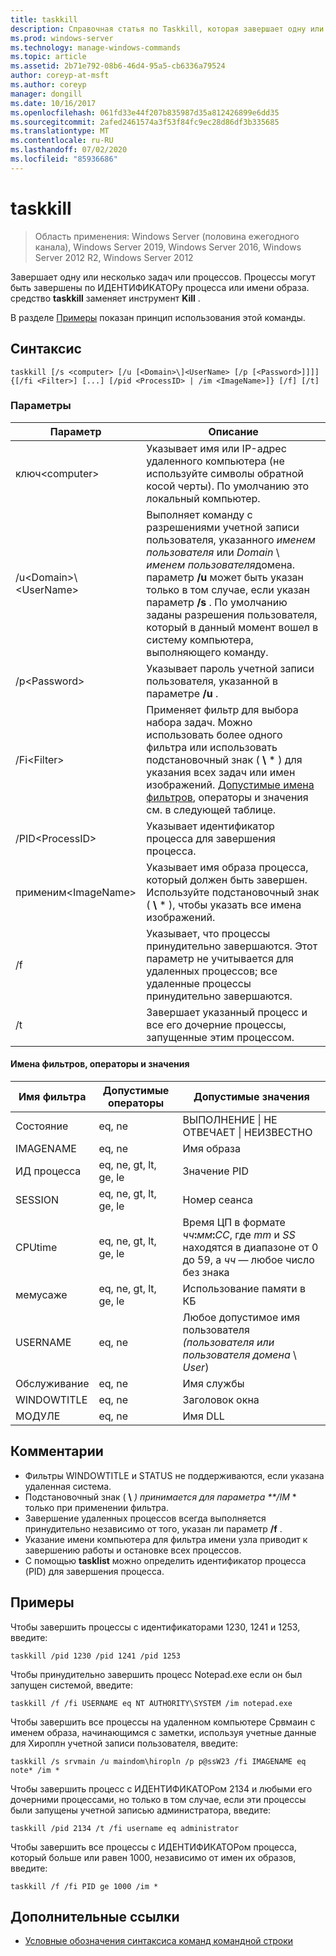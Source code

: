 ```yaml
---
title: taskkill
description: Справочная статья по Taskkill, которая завершает одну или несколько задач или процессов.
ms.prod: windows-server
ms.technology: manage-windows-commands
ms.topic: article
ms.assetid: 2b71e792-08b6-46d4-95a5-cb6336a79524
author: coreyp-at-msft
ms.author: coreyp
manager: dongill
ms.date: 10/16/2017
ms.openlocfilehash: 061fd33e44f207b835987d35a812426899e6dd35
ms.sourcegitcommit: 2afed2461574a3f53f84fc9ec28d86df3b335685
ms.translationtype: MT
ms.contentlocale: ru-RU
ms.lasthandoff: 07/02/2020
ms.locfileid: "85936686"
---
```

# <a name="taskkill"></a>taskkill

> Область применения: Windows Server (половина ежегодного канала), Windows Server 2019, Windows Server 2016, Windows Server 2012 R2, Windows Server 2012

Завершает одну или несколько задач или процессов. Процессы могут быть завершены по ИДЕНТИФИКАТОРу процесса или имени образа. средство **taskkill** заменяет инструмент **Kill** .

В разделе [Примеры](#examples) показан принцип использования этой команды.

## <a name="syntax"></a>Синтаксис

```
taskkill [/s <computer> [/u [<Domain>\]<UserName> [/p [<Password>]]]] {[/fi <Filter>] [...] [/pid <ProcessID> | /im <ImageName>]} [/f] [/t]
```

### <a name="parameters"></a>Параметры

|         Параметр         |                                                                                                                                        Описание                                                                                                                                        |
|---------------------------|-------------------------------------------------------------------------------------------------------------------------------------------------------------------------------------------------------------------------------------------------------------------------------------------|
|      ключ\<computer>       |                                                                                    Указывает имя или IP-адрес удаленного компьютера (не используйте символы обратной косой черты). По умолчанию это локальный компьютер.                                                                                     |
| /u\<Domain>\\\<UserName> | Выполняет команду с разрешениями учетной записи пользователя, указанного *именем пользователя* или *Domain* \\ *именем пользователя*домена. параметр **/u** может быть указан только в том случае, если указан параметр **/s** . По умолчанию заданы разрешения пользователя, который в данный момент вошел в систему компьютера, выполняющего команду. |
|      /p\<Password>       |                                                                                                   Указывает пароль учетной записи пользователя, указанной в параметре **/u** .                                                                                                   |
|       /Fi\<Filter>       |          Применяет фильтр для выбора набора задач. Можно использовать более одного фильтра или использовать подстановочный знак ( **\\** \* ) для указания всех задач или имен изображений. [Допустимые имена фильтров](#filter-names-operators-and-values), операторы и значения см. в следующей таблице.           |
|     /PID\<ProcessID>     |                                                                                                                 Указывает идентификатор процесса для завершения процесса.                                                                                                                 |
|     применим\<ImageName>      |                                                                                Указывает имя образа процесса, который должен быть завершен. Используйте подстановочный знак ( **\\** \* ), чтобы указать все имена изображений.                                                                                |
|            /f             |                                                                    Указывает, что процессы принудительно завершаются. Этот параметр не учитывается для удаленных процессов; все удаленные процессы принудительно завершаются.                                                                     |
|            /t             |                                                                                                          Завершает указанный процесс и все его дочерние процессы, запущенные этим процессом.                                                                                                          |

#### <a name="filter-names-operators-and-values"></a>Имена фильтров, операторы и значения

| Имя фильтра |    Допустимые операторы     |                                                                Допустимые значения                                                                |
|-------------|------------------------|----------------------------------------------------------------------------------------------------------------------------------------------|
|   Состояние    |         eq, ne         |                                                 ВЫПОЛНЕНИЕ &#124; НЕ ОТВЕЧАЕТ &#124; НЕИЗВЕСТНО                                                 |
|  IMAGENAME  |         eq, ne         |                                                                  Имя образа                                                                  |
|     ИД процесса     | eq, ne, gt, lt, ge, le |                                                                  Значение PID                                                                   |
|   SESSION   | eq, ne, gt, lt, ge, le |                                                                Номер сеанса                                                                |
|   CPUtime   | eq, ne, gt, lt, ge, le | Время ЦП в формате <em>чч</em>**:**<em>мм</em>**:**<em>СС</em>, где *mm* и *SS* находятся в диапазоне от 0 до 59, а *чч* — любое число без знака |
|  мемусаже   | eq, ne, gt, lt, ge, le |                                                              Использование памяти в КБ                                                              |
|  USERNAME   |         eq, ne         |                                               Любое допустимое имя пользователя *(пользователя или пользователя* *домена* \\ *User*)                                               |
|  Обслуживание   |         eq, ne         |                                                                 Имя службы                                                                 |
| WINDOWTITLE |         eq, ne         |                                                                 Заголовок окна                                                                 |
|   МОДУЛЕ   |         eq, ne         |                                                                   Имя DLL                                                                   |

## <a name="remarks"></a>Комментарии
* Фильтры WINDOWTITLE и STATUS не поддерживаются, если указана удаленная система.
* Подстановочный знак ( **\\** <em>) принимается для параметра **/IM</em> * только при применении фильтра.
* Завершение удаленных процессов всегда выполняется принудительно независимо от того, указан ли параметр **/f** .
* Указание имени компьютера для фильтра имени узла приводит к завершению работы и остановке всех процессов.
* С помощью **tasklist** можно определить идентификатор процесса (PID) для завершения процесса.

## <a name="examples"></a>Примеры

Чтобы завершить процессы с идентификаторами 1230, 1241 и 1253, введите:

```
taskkill /pid 1230 /pid 1241 /pid 1253
```

Чтобы принудительно завершить процесс Notepad.exe если он был запущен системой, введите:

```
taskkill /f /fi USERNAME eq NT AUTHORITY\SYSTEM /im notepad.exe
```

Чтобы завершить все процессы на удаленном компьютере Срвмаин с именем образа, начинающимся с заметки, используя учетные данные для Хироплн учетной записи пользователя, введите:

```
taskkill /s srvmain /u maindom\hiropln /p p@ssW23 /fi IMAGENAME eq note* /im *
```

Чтобы завершить процесс с ИДЕНТИФИКАТОРом 2134 и любыми его дочерними процессами, но только в том случае, если эти процессы были запущены учетной записью администратора, введите:

```
taskkill /pid 2134 /t /fi username eq administrator
```

Чтобы завершить все процессы с ИДЕНТИФИКАТОРом процесса, который больше или равен 1000, независимо от имен их образов, введите:

```
taskkill /f /fi PID ge 1000 /im *
```

## <a name="additional-references"></a>Дополнительные ссылки
- [Условные обозначения синтаксиса команд командной строки](command-line-syntax-key.md)
